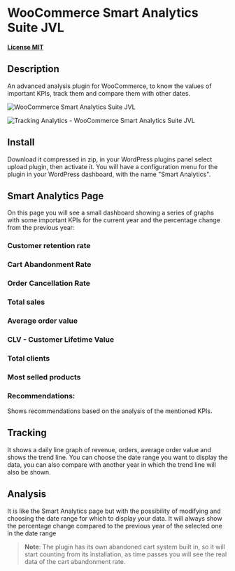 # WooCommerce Smart Analytics Suite JVL

[**License MIT**](https://github.com/javiervilchezl/woocommerce-smart-analytics-suite-jvl/blob/master/LICENSE.txt)

## Description

An advanced analysis plugin for WooCommerce, to know the values of important KPIs, track them and compare them with other dates.

![WooCommerce Smart Analytics Suite JVL](https://github.com/javiervilchezl/woocommerce-smart-analytics-suite-jvl/assets/161946280/709dc0a8-999a-4e81-9a99-9a890a19f464)

![Tracking Analytics - WooCommerce Smart Analytics Suite JVL](https://github.com/javiervilchezl/woocommerce-smart-analytics-suite-jvl/assets/161946280/05346d4a-6aa7-4047-bd67-2bcdfd1d81b1)

## Install

Download it compressed in zip, in your WordPress plugins panel select upload plugin, then activate it.
You will have a configuration menu for the plugin in your WordPress dashboard, with the name "Smart Analytics".

## Smart Analytics Page

On this page you will see a small dashboard showing a series of graphs with some important KPIs for the current year and the percentage change from the previous year:
### Customer retention rate
### Cart Abandonment Rate
### Order Cancellation Rate
### Total sales
### Average order value
### CLV - Customer Lifetime Value
### Total clients
### Most selled products
### Recommendations:
Shows recommendations based on the analysis of the mentioned KPIs.

## Tracking

It shows a daily line graph of revenue, orders, average order value and shows the trend line.
You can choose the date range you want to display the data, you can also compare with another year in which the trend line will also be shown.

## Analysis

It is like the Smart Analytics page but with the possibility of modifying and choosing the date range for which to display your data.
It will always show the percentage change compared to the previous year of the selected one in the date range



>**Note**: The plugin has its own abandoned cart system built in, so it will start counting from its installation, as time passes you will see the real data of the cart abandonment rate.
